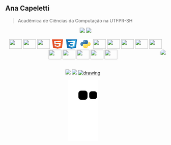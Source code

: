## **Ana Capeletti**

> Acadêmica de Ciências da Computação na UTFPR-SH

<div align="center">
  <img height="160em" src="https://github-readme-stats.vercel.app/api?username=ANACAPELETTI&show_icons=true&theme=react&count_private=true"/>
  <img height="160em" src="https://github-readme-stats.vercel.app/api/top-langs/?username=ANACAPELETTI&layout=compact&langs_count=7&theme=react"/>
</div>
  
<div align="center"><br>
  <img height="30" width="40" src="https://cdn.jsdelivr.net/gh/devicons/devicon/icons/javascript/javascript-plain.svg">
  <img height="30" width="40" src="https://cdn.jsdelivr.net/gh/devicons/devicon/icons/c/c-original.svg">
  <img height="30" width="40" src="https://cdn.jsdelivr.net/gh/devicons/devicon/icons/cplusplus/cplusplus-original.svg"/>
  <img height="30" width="40" src="https://raw.githubusercontent.com/devicons/devicon/master/icons/html5/html5-original.svg">
  <img height="30" width="40" src="https://raw.githubusercontent.com/devicons/devicon/master/icons/css3/css3-original.svg">
  <img height="30" width="40" src="https://raw.githubusercontent.com/devicons/devicon/master/icons/python/python-original.svg"/>
  <img height="30" width="40" src="https://cdn.jsdelivr.net/gh/devicons/devicon/icons/mysql/mysql-plain-wordmark.svg"/>
  <img height="30" width="40" src="https://cdn.jsdelivr.net/gh/devicons/devicon/icons/postgresql/postgresql-original-wordmark.svg"/>
  <img height="30" width="40" src="https://cdn.jsdelivr.net/gh/devicons/devicon/icons/jupyter/jupyter-original-wordmark.svg"/>
  <img height="30" width="40" src="https://cdn.jsdelivr.net/gh/devicons/devicon/icons/latex/latex-original.svg"/>
  <img height="30" width="40" src="https://cdn.jsdelivr.net/gh/devicons/devicon/icons/opengl/opengl-original.svg"/>
  <img height="30" width="40" src="https://raw.githubusercontent.com/microsoft/PowerBI-Icons/main/PNG/PowerQuery-Colored.png"/>   
  <img height="30" width="40" src="https://raw.githubusercontent.com/microsoft/PowerBI-Icons/6f46ba890ce665c6eb4691244ae37b001d0506a0/SVG/Desktop.svg"/>
  <img height="30" width="40" src="https://raw.githubusercontent.com/microsoft/PowerBI-Icons/6f46ba890ce665c6eb4691244ae37b001d0506a0/SVG/PowerBI.svg"/>
  <img height="30" width="40" src="https://upload.wikimedia.org/wikipedia/commons/b/b5/DBeaver_logo.svg"/>
  <img height="30" width="40" src="https://cdn.jsdelivr.net/gh/devicons/devicon/icons/java/java-original-wordmark.svg" />
  <img align="right" height="150" style="border-radius:50px;" src="https://cdn.discordapp.com/attachments/739351184858677269/975793836041338910/picasion.com_152fee1b57640ffbf8f62fc3fb80f11e.gif?width=676&height=676">
</div>
  
##
 
<div align="center">
  <a href = "mailto:anacapeletti01@gmail.com"><img src="https://img.shields.io/badge/-Gmail-%23333?style=for-the-badge&logo=gmail&logoColor=white" target="_blank"></a>
  <a href="https://www.linkedin.com/in/ana-paula-capeletti-24a8b1201/" target="_blank"><img src="https://img.shields.io/badge/-LinkedIn-%230077B5?style=for-the-badge&logo=linkedin&logoColor=white" target="_blank"></a> 
   <a href="http://lattes.cnpq.br/2969629658633989"><img src="https://static.wixstatic.com/media/24200e_97934924f1784580bd18f1b7216be9d3.png/v1/fill/w_173,h_128,al_c,q_85,usm_0.66_1.00_0.01/24200e_97934924f1784580bd18f1b7216be9d3.webp" alt="drawing" width="50"/></a>
  
![Snake animation](https://github.com/ANACAPELETTI/ANACAPELETTI/blob/output/github-contribution-grid-snake.svg)

</div>

